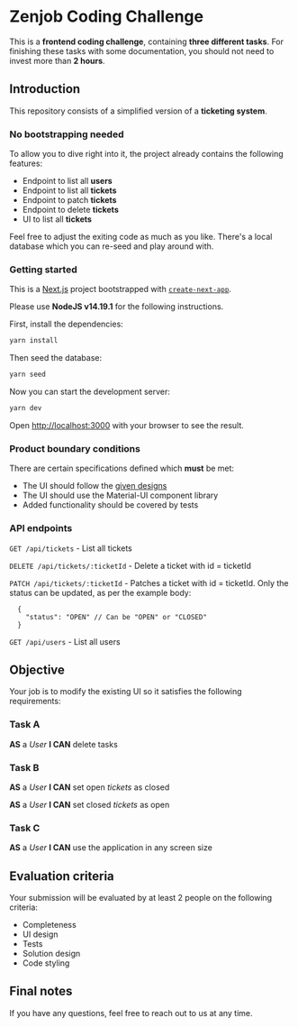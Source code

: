 # Zenjob Coding Challenge

This is a **frontend coding challenge**, containing **three different tasks**. For finishing these tasks with some documentation, you should not need to invest more than **2 hours**.

## Introduction

This repository consists of a simplified version of a **ticketing system**.

### No bootstrapping needed

To allow you to dive right into it, the project already contains the following features:

- Endpoint to list all **users**
- Endpoint to list all **tickets**
- Endpoint to patch **tickets**
- Endpoint to delete **tickets**
- UI to list all **tickets**

Feel free to adjust the exiting code as much as you like. There's a local database which you can re-seed and play around with.

### Getting started

This is a [Next.js](https://nextjs.org/) project bootstrapped with [`create-next-app`](https://github.com/vercel/next.js/tree/canary/packages/create-next-app).

Please use **NodeJS v14.19.1** for the following instructions.

First, install the dependencies:

```bash
yarn install
```

Then seed the database:

```bash
yarn seed
```

Now you can start the development server:

```bash
yarn dev
```

Open [http://localhost:3000](http://localhost:3000) with your browser to see the result.

### Product boundary conditions

There are certain specifications defined which **must** be met:

- The UI should follow the [given designs](https://www.figma.com/file/xnzjiF7RWQSUegABiWEE6V/Front-end-task)
- The UI should use the Material-UI component library
- Added functionality should be covered by tests

### API endpoints

`GET /api/tickets` - List all tickets

`DELETE /api/tickets/:ticketId` - Delete a ticket with id = ticketId

`PATCH /api/tickets/:ticketId` - Patches a ticket with id = ticketId. Only the status can be updated, as per the example body:

```
  {
    "status": "OPEN" // Can be "OPEN" or "CLOSED"
  }
```

`GET /api/users` - List all users

## Objective

Your job is to modify the existing UI so it satisfies the following requirements:

### Task A

**AS** a *User*
**I CAN** delete tasks

### Task B

**AS** a *User*
**I CAN** set open *tickets* as closed

**AS** a *User*
**I CAN** set closed *tickets* as open

### Task C

**AS** a *User*
**I CAN** use the application in any screen size

## Evaluation criteria

Your submission will be evaluated by at least 2 people on the following criteria:

- Completeness
- UI design
- Tests
- Solution design
- Code styling

## Final notes

If you have any questions, feel free to reach out to us at any time.
